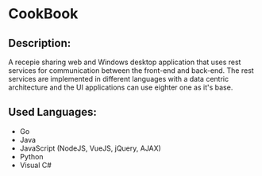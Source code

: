 # CookBook

Description:
------------
A recepie sharing web and Windows desktop application that uses rest services for communication between the front-end and back-end. 
The rest services are implemented in different languages with a data centric architecture and the UI applications can use eighter one as it's base.

Used Languages:
---------------
- Go
- Java
- JavaScript (NodeJS, VueJS, jQuery, AJAX)
- Python
- Visual C#